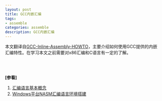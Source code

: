 ```yaml
---
layout: post
title: GCC内嵌汇编
tags:
- assemble
categories: assemble
description: GCC内嵌汇编
---
```


本文翻译自[GCC-Inline-Assembly-HOWTO](http://ibiblio.org/gferg/ldp/GCC-Inline-Assembly-HOWTO.html#ss1.1)，主要介绍如何使用GCC提供的内嵌汇编特性。在学习本文之前需要对x86汇编和C语言有一定的了解。



<!-- more -->




<br />
<br />

**[参看]**
1. [汇编语言基本概念](http://c.biancheng.net/view/3534.html)
2. [Windows平台NASM汇编语言环境搭建](https://zhuanlan.zhihu.com/p/493097447)


<br />
<br />
<br />
